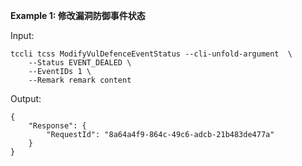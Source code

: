 **Example 1: 修改漏洞防御事件状态**



Input: 

```
tccli tcss ModifyVulDefenceEventStatus --cli-unfold-argument  \
    --Status EVENT_DEALED \
    --EventIDs 1 \
    --Remark remark content
```

Output: 
```
{
    "Response": {
        "RequestId": "8a64a4f9-864c-49c6-adcb-21b483de477a"
    }
}
```

